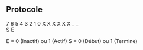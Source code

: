 ## Protocole 

7 6 5 4 3 2 1 0
X X X X X X _ _     
            S E

E = 0 (Inactif) ou 1 (Actif)
S = 0 (Début) ou 1 (Termine)


